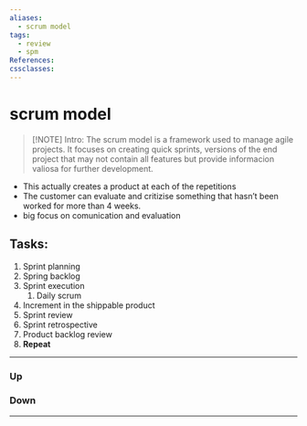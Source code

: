 ```yaml
---
aliases:
  - scrum model
tags:
  - review
  - spm
References:
cssclasses:
---
```

# scrum model
> [!NOTE] Intro: 
> The scrum model is a framework used to manage agile projects. It focuses on creating quick sprints, versions of the end project that may not contain all features but provide informacion valiosa for further development.

- This actually creates a product at each of the repetitions
- The customer can evaluate and critizise something that hasn’t been worked for more than 4 weeks.
- big focus on comunication and evaluation
## Tasks:

1. Sprint planning
2. Spring backlog
3. Sprint execution
	1. Daily scrum
4. Increment in the shippable product
5. Sprint review
6. Sprint retrospective
7. Product backlog review
8. **Repeat**




*** 
### Up
### Down
***
